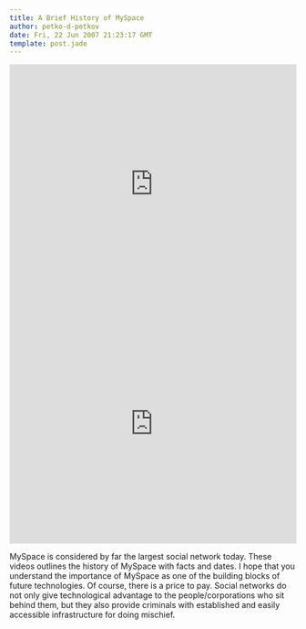 ```yaml
---
title: A Brief History of MySpace
author: petko-d-petkov
date: Fri, 22 Jun 2007 21:23:17 GMT
template: post.jade
---
```


<iframe width="100%" height="420" src="http://www.youtube.com/embed/iGTSXdXS15U" frameborder="0" allowfullscreen></iframe>
<iframe width="100%" height="420" src="http://www.youtube.com/embed/cjGzoddoT3Q" frameborder="0" allowfullscreen></iframe>

MySpace is considered by far the largest social network today. These videos outlines the history of MySpace with facts and dates. I hope that you understand the importance of MySpace as one of the building blocks of future technologies. Of course, there is a price to pay. Social networks do not only give technological advantage to the people/corporations who sit behind them, but they also provide criminals with established and easily accessible infrastructure for doing mischief.
